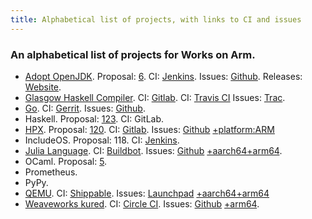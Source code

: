 ```yaml
---
title: Alphabetical list of projects, with links to CI and issues
---
```


### An alphabetical list of projects for Works on Arm.

* [Adopt OpenJDK](https://adoptopenjdk.net/). Proposal: [6](https://github.com/WorksOnArm/cluster/issues/6). CI: [Jenkins](https://ci.adoptopenjdk.net/). Issues: [Github](https://github.com/AdoptOpenJDK). Releases: [Website](https://adoptopenjdk.net/releases.html#aarch64_linux).
* [Glasgow Haskell Compiler](https://www.haskell.org/ghc/). CI: [Gitlab](https://gitlab.haskell.org/ghc/ghc/pipelines). CI: [Travis CI](https://travis-ci.org/ghc/ghc) Issues: [Trac](https://ghc.haskell.org/trac/ghc).
* [Go](https://golang.org). CI: [Gerrit](https://build.golang.org/). Issues: [Github](https://github.com/golang/go).
* Haskell. Proposal: [123](https://github.com/WorksOnArm/cluster/issues/123). CI: GitLab.
* [HPX](https://github.com/STEllAR-GROUP/hpx). Proposal: [120](https://github.com/WorksOnArm/cluster/issues/120). CI: [Gitlab](https://gitlab.com/stellar-group/hpx). Issues: [Github](https://github.com/STEllAR-GROUP/hpx/issues) [+platform:ARM](https://github.com/STEllAR-GROUP/hpx/issues?utf8=%E2%9C%93&q=label%3A%22platform%3A+ARM%22+)
* IncludeOS. Proposal: 118. CI: [Jenkins](https://jenkins.includeos.org/).
* [Julia Language](https://julialang.org/). CI: [Buildbot](https://build.julialang.org/#/). Issues: [Github](https://github.com/JuliaLang/julia) [+aarch64+arm64](https://github.com/JuliaLang/julia/search?q=arm64+OR+aarch64&state=open&type=Issues).
* OCaml. Proposal: [5](https://github.com/WorksOnArm/cluster/issues/5).
* Prometheus.
* PyPy.
* [QEMU](https://www.qemu.org/). CI: [Shippable](https://app.shippable.com/github/qemu/qemu/dashboard/history). Issues: [Launchpad](https://bugs.launchpad.net/qemu/) [+aarch64+arm64](https://bugs.launchpad.net/qemu/?field.searchtext=arm64+OR+aarch64&search=Search&field.status%3Alist=NEW&field.status%3Alist=INCOMPLETE_WITH_RESPONSE&field.status%3Alist=INCOMPLETE_WITHOUT_RESPONSE&field.status%3Alist=CONFIRMED&field.status%3Alist=TRIAGED&field.status%3Alist=INPROGRESS&field.status%3Alist=FIXCOMMITTED&field.assignee=&field.bug_reporter=&field.omit_dupes=on&field.has_patch=&field.has_no_package=)
* [Weaveworks kured](https://github.com/weaveworks/kured). CI: [Circle CI](https://circleci.com/gh/weaveworks/kured). Issues: [Github](https://github.com/weaveworks/kured/issues) [+arm64](https://github.com/weaveworks/kured/issues?utf8=%E2%9C%93&q=is%3Aopen+arm64).
